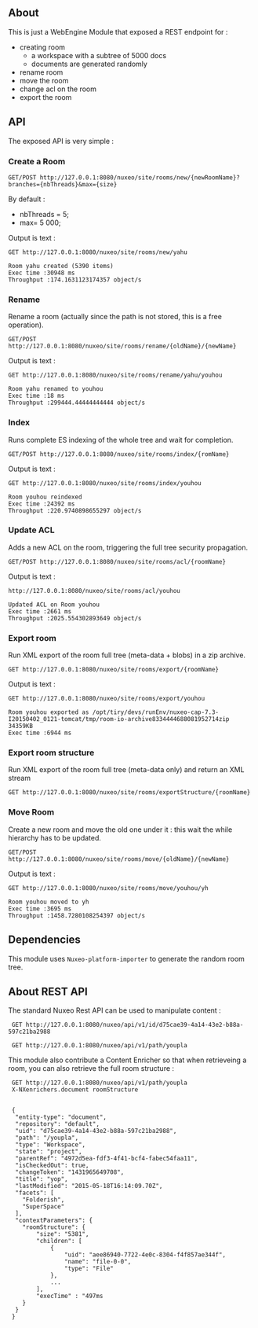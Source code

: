 

## About

This is just a WebEngine Module that exposed a REST endpoint for :

 - creating room 
    - a workspace with a subtree of 5000 docs
    - documents are generated randomly 
 - rename room
 - move the room
 - change acl on the room
 - export the room

## API

The exposed API is very simple :

### Create a Room

    GET/POST http://127.0.0.1:8080/nuxeo/site/rooms/new/{newRoomName}?branches={nbThreads}&max={size}

By default :

 - nbThreads = 5;
 - max= 5 000;

Output is text :

    GET http://127.0.0.1:8080/nuxeo/site/rooms/new/yahu

    Room yahu created (5390 items)
    Exec time :30948 ms
    Throughput :174.1631123174357 object/s

### Rename 

Rename a room (actually since the path is not stored, this is a free operation).

    GET/POST http://127.0.0.1:8080/nuxeo/site/rooms/rename/{oldName}/{newName}

Output is text :

    GET http://127.0.0.1:8080/nuxeo/site/rooms/rename/yahu/youhou

    Room yahu renamed to youhou
    Exec time :18 ms
    Throughput :299444.44444444444 object/s

### Index

Runs complete ES indexing of the whole tree and wait for completion.

    GET/POST http://127.0.0.1:8080/nuxeo/site/rooms/index/{romName}

Output is text :

    GET http://127.0.0.1:8080/nuxeo/site/rooms/index/youhou

    Room youhou reindexed
    Exec time :24392 ms
    Throughput :220.9740898655297 object/s

### Update ACL

Adds a new ACL on the room, triggering the full tree security propagation.

    GET/POST http://127.0.0.1:8080/nuxeo/site/rooms/acl/{roomName}

Output is text :

    http://127.0.0.1:8080/nuxeo/site/rooms/acl/youhou

    Updated ACL on Room youhou
    Exec time :2661 ms
    Throughput :2025.554302893649 object/s

### Export room

Run XML export of the room full tree (meta-data + blobs) in a zip archive.

    GET http://127.0.0.1:8080/nuxeo/site/rooms/export/{roomName}

Output is text :

    GET http://127.0.0.1:8080/nuxeo/site/rooms/export/youhou

    Room youhou exported as /opt/tiry/devs/runEnv/nuxeo-cap-7.3-I20150402_0121-tomcat/tmp/room-io-archive8334444688081952714zip 34359KB
    Exec time :6944 ms


### Export room structure

Run XML export of the room full tree (meta-data only) and return an XML stream

    GET http://127.0.0.1:8080/nuxeo/site/rooms/exportStructure/{roomName}

### Move Room

Create a new room and move the old one under it : this wait the while hierarchy has to be updated.

    GET/POST http://127.0.0.1:8080/nuxeo/site/rooms/move/{oldName}/{newName}

Output is text :

    GET http://127.0.0.1:8080/nuxeo/site/rooms/move/youhou/yh

    Room youhou moved to yh
    Exec time :3695 ms
    Throughput :1458.7280108254397 object/s

## Dependencies

This module uses `Nuxeo-platform-importer` to generate the random room tree.

## About REST API

The standard Nuxeo Rest API can be used to manipulate content :


     GET http://127.0.0.1:8080/nuxeo/api/v1/id/d75cae39-4a14-43e2-b88a-597c21ba2988

     GET http://127.0.0.1:8080/nuxeo/api/v1/path/youpla

This module also contribute a Content Enricher so that when retrieveing a room, you can also retrieve the full room structure :


     GET http://127.0.0.1:8080/nuxeo/api/v1/path/youpla
     X-NXenrichers.document roomStructure


     {
      "entity-type": "document",
      "repository": "default",
      "uid": "d75cae39-4a14-43e2-b88a-597c21ba2988",
      "path": "/youpla",
      "type": "Workspace",
      "state": "project",
      "parentRef": "4972d5ea-fdf3-4f41-bcf4-fabec54faa11",
      "isCheckedOut": true,
      "changeToken": "1431965649708",
      "title": "yop",
      "lastModified": "2015-05-18T16:14:09.70Z",
      "facets": [
        "Folderish",
        "SuperSpace"
      ],
      "contextParameters": {
        "roomStructure": {
            "size": "5381",
            "children": [
                {
                    "uid": "aee86940-7722-4e0c-8304-f4f857ae344f",
                    "name": "file-0-0",
                    "type": "File"
                },
                ...
            ],
            "execTime" : "497ms 
        }
      }
     }



